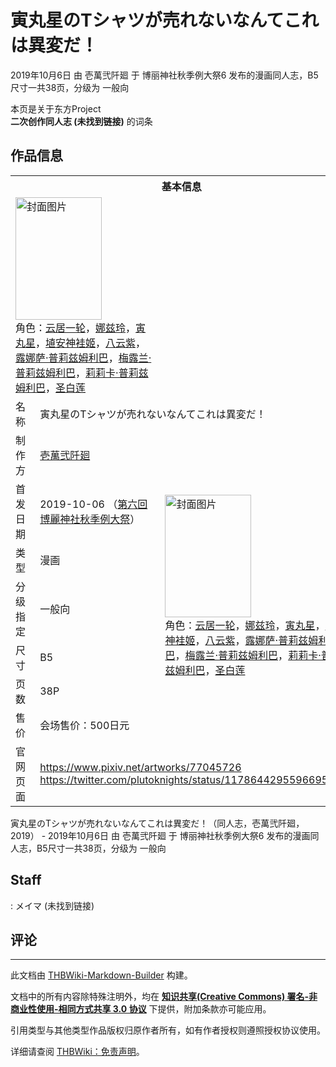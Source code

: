# 寅丸星のTシャツが売れないなんてこれは異変だ！

<!-- source html: G:\repos\THBWiki-Markdown-Builder\THBWikiMarkdown\Temp\main\b\bc\ns0%3A%E5%AF%85%E4%B8%B8%E6%98%9F%E3%81%AET%E3%82%B7%E3%83%A3%E3%83%84%E3%81%8C%E5%A3%B2%E3%82%8C%E3%81%AA%E3%81%84%E3%81%AA%E3%82%93%E3%81%A6%E3%81%93%E3%82%8C%E3%81%AF%E7%95%B0%E5%A4%89%E3%81%A0%EF%BC%81.html -->

2019年10月6日 由 壱萬弐阡廻 于 博丽神社秋季例大祭6 发布的漫画同人志，B5尺寸一共38页，分级为 一般向

本页是关于东方Project  
 **二次创作同人志 (未找到链接)** 的词条
## 作品信息

<table><tbody><tr><th colspan="3">基本信息</th></tr><tr><td class="cover-artwork-mobile" colspan="2"><a href="./文件-寅丸星のTシャツが売れないなんてこれは異変だ！封面.jpg.md" class="image" title="封面图片"><img alt="封面图片" src="https://upload.thwiki.cc/thumb/c/c3/%E5%AF%85%E4%B8%B8%E6%98%9F%E3%81%AET%E3%82%B7%E3%83%A3%E3%83%84%E3%81%8C%E5%A3%B2%E3%82%8C%E3%81%AA%E3%81%84%E3%81%AA%E3%82%93%E3%81%A6%E3%81%93%E3%82%8C%E3%81%AF%E7%95%B0%E5%A4%89%E3%81%A0%EF%BC%81%E5%B0%81%E9%9D%A2.jpg/138px-%E5%AF%85%E4%B8%B8%E6%98%9F%E3%81%AET%E3%82%B7%E3%83%A3%E3%83%84%E3%81%8C%E5%A3%B2%E3%82%8C%E3%81%AA%E3%81%84%E3%81%AA%E3%82%93%E3%81%A6%E3%81%93%E3%82%8C%E3%81%AF%E7%95%B0%E5%A4%89%E3%81%A0%EF%BC%81%E5%B0%81%E9%9D%A2.jpg" decoding="async" loading="lazy" width="138" height="196" srcset="https://upload.thwiki.cc/thumb/c/c3/%E5%AF%85%E4%B8%B8%E6%98%9F%E3%81%AET%E3%82%B7%E3%83%A3%E3%83%84%E3%81%8C%E5%A3%B2%E3%82%8C%E3%81%AA%E3%81%84%E3%81%AA%E3%82%93%E3%81%A6%E3%81%93%E3%82%8C%E3%81%AF%E7%95%B0%E5%A4%89%E3%81%A0%EF%BC%81%E5%B0%81%E9%9D%A2.jpg/207px-%E5%AF%85%E4%B8%B8%E6%98%9F%E3%81%AET%E3%82%B7%E3%83%A3%E3%83%84%E3%81%8C%E5%A3%B2%E3%82%8C%E3%81%AA%E3%81%84%E3%81%AA%E3%82%93%E3%81%A6%E3%81%93%E3%82%8C%E3%81%AF%E7%95%B0%E5%A4%89%E3%81%A0%EF%BC%81%E5%B0%81%E9%9D%A2.jpg 1.5x, https://upload.thwiki.cc/thumb/c/c3/%E5%AF%85%E4%B8%B8%E6%98%9F%E3%81%AET%E3%82%B7%E3%83%A3%E3%83%84%E3%81%8C%E5%A3%B2%E3%82%8C%E3%81%AA%E3%81%84%E3%81%AA%E3%82%93%E3%81%A6%E3%81%93%E3%82%8C%E3%81%AF%E7%95%B0%E5%A4%89%E3%81%A0%EF%BC%81%E5%B0%81%E9%9D%A2.jpg/276px-%E5%AF%85%E4%B8%B8%E6%98%9F%E3%81%AET%E3%82%B7%E3%83%A3%E3%83%84%E3%81%8C%E5%A3%B2%E3%82%8C%E3%81%AA%E3%81%84%E3%81%AA%E3%82%93%E3%81%A6%E3%81%93%E3%82%8C%E3%81%AF%E7%95%B0%E5%A4%89%E3%81%A0%EF%BC%81%E5%B0%81%E9%9D%A2.jpg 2x" data-file-width="563" data-file-height="800"></a><div class="cover-char">角色：<a href="./云居一轮.md" title="云居一轮">云居一轮</a>，<a href="./娜兹玲.md" title="娜兹玲">娜兹玲</a>，<a href="./寅丸星.md" title="寅丸星">寅丸星</a>，<a href="./埴安神袿姬.md" title="埴安神袿姬">埴安神袿姬</a>，<a href="./八云紫.md" title="八云紫">八云紫</a>，<a href="./露娜萨·普莉兹姆利巴.md" title="露娜萨·普莉兹姆利巴">露娜萨·普莉兹姆利巴</a>，<a href="./梅露兰·普莉兹姆利巴.md" title="梅露兰·普莉兹姆利巴">梅露兰·普莉兹姆利巴</a>，<a href="./莉莉卡·普莉兹姆利巴.md" title="莉莉卡·普莉兹姆利巴">莉莉卡·普莉兹姆利巴</a>，<a href="./圣白莲.md" title="圣白莲">圣白莲</a></div></td>
</tr><tr><td class="label">名称</td><td colspan="2"> 寅丸星のTシャツが売れないなんてこれは異変だ！ </td></tr><tr><td class="label">制作方</td><td><a href="./壱萬弐阡廻.md" title="壱萬弐阡廻">壱萬弐阡廻</a></td><td class="cover-artwork" rowspan="7" style="min-width:196px;"><a href="./文件-寅丸星のTシャツが売れないなんてこれは異変だ！封面.jpg.md" class="image" title="封面图片"><img alt="封面图片" src="https://upload.thwiki.cc/thumb/c/c3/%E5%AF%85%E4%B8%B8%E6%98%9F%E3%81%AET%E3%82%B7%E3%83%A3%E3%83%84%E3%81%8C%E5%A3%B2%E3%82%8C%E3%81%AA%E3%81%84%E3%81%AA%E3%82%93%E3%81%A6%E3%81%93%E3%82%8C%E3%81%AF%E7%95%B0%E5%A4%89%E3%81%A0%EF%BC%81%E5%B0%81%E9%9D%A2.jpg/138px-%E5%AF%85%E4%B8%B8%E6%98%9F%E3%81%AET%E3%82%B7%E3%83%A3%E3%83%84%E3%81%8C%E5%A3%B2%E3%82%8C%E3%81%AA%E3%81%84%E3%81%AA%E3%82%93%E3%81%A6%E3%81%93%E3%82%8C%E3%81%AF%E7%95%B0%E5%A4%89%E3%81%A0%EF%BC%81%E5%B0%81%E9%9D%A2.jpg" decoding="async" loading="lazy" width="138" height="196" srcset="https://upload.thwiki.cc/thumb/c/c3/%E5%AF%85%E4%B8%B8%E6%98%9F%E3%81%AET%E3%82%B7%E3%83%A3%E3%83%84%E3%81%8C%E5%A3%B2%E3%82%8C%E3%81%AA%E3%81%84%E3%81%AA%E3%82%93%E3%81%A6%E3%81%93%E3%82%8C%E3%81%AF%E7%95%B0%E5%A4%89%E3%81%A0%EF%BC%81%E5%B0%81%E9%9D%A2.jpg/207px-%E5%AF%85%E4%B8%B8%E6%98%9F%E3%81%AET%E3%82%B7%E3%83%A3%E3%83%84%E3%81%8C%E5%A3%B2%E3%82%8C%E3%81%AA%E3%81%84%E3%81%AA%E3%82%93%E3%81%A6%E3%81%93%E3%82%8C%E3%81%AF%E7%95%B0%E5%A4%89%E3%81%A0%EF%BC%81%E5%B0%81%E9%9D%A2.jpg 1.5x, https://upload.thwiki.cc/thumb/c/c3/%E5%AF%85%E4%B8%B8%E6%98%9F%E3%81%AET%E3%82%B7%E3%83%A3%E3%83%84%E3%81%8C%E5%A3%B2%E3%82%8C%E3%81%AA%E3%81%84%E3%81%AA%E3%82%93%E3%81%A6%E3%81%93%E3%82%8C%E3%81%AF%E7%95%B0%E5%A4%89%E3%81%A0%EF%BC%81%E5%B0%81%E9%9D%A2.jpg/276px-%E5%AF%85%E4%B8%B8%E6%98%9F%E3%81%AET%E3%82%B7%E3%83%A3%E3%83%84%E3%81%8C%E5%A3%B2%E3%82%8C%E3%81%AA%E3%81%84%E3%81%AA%E3%82%93%E3%81%A6%E3%81%93%E3%82%8C%E3%81%AF%E7%95%B0%E5%A4%89%E3%81%A0%EF%BC%81%E5%B0%81%E9%9D%A2.jpg 2x" data-file-width="563" data-file-height="800"></a><div class="cover-char">角色：<a href="./云居一轮.md" title="云居一轮">云居一轮</a>，<a href="./娜兹玲.md" title="娜兹玲">娜兹玲</a>，<a href="./寅丸星.md" title="寅丸星">寅丸星</a>，<a href="./埴安神袿姬.md" title="埴安神袿姬">埴安神袿姬</a>，<a href="./八云紫.md" title="八云紫">八云紫</a>，<a href="./露娜萨·普莉兹姆利巴.md" title="露娜萨·普莉兹姆利巴">露娜萨·普莉兹姆利巴</a>，<a href="./梅露兰·普莉兹姆利巴.md" title="梅露兰·普莉兹姆利巴">梅露兰·普莉兹姆利巴</a>，<a href="./莉莉卡·普莉兹姆利巴.md" title="莉莉卡·普莉兹姆利巴">莉莉卡·普莉兹姆利巴</a>，<a href="./圣白莲.md" title="圣白莲">圣白莲</a></div></td>
</tr><tr><td class="label">首发日期</td><td>2019-10-06&#160;（<a href="/展会作品列表?e=%E5%8D%9A%E4%B8%BD%E7%A5%9E%E7%A4%BE%E7%A7%8B%E5%AD%A3%E4%BE%8B%E5%A4%A7%E7%A5%AD%236">第六回 博麗神社秋季例大祭</a>）</td></tr><tr><td class="label">类型</td><td>漫画</td></tr><tr><td class="label">分级指定</td><td>一般向</td></tr><tr><td class="label">尺寸</td><td>B5</td></tr><tr><td class="label">页数</td><td>38P</td></tr><tr><td class="label">售价</td><td>会场售价：500日元</td></tr>
<tr><td class="label">官网页面</td><td colspan="2"><a rel="nofollow" class="external free" href="https://www.pixiv.net/artworks/77045726">https://www.pixiv.net/artworks/77045726</a><br><a rel="nofollow" class="external free" href="https://twitter.com/plutoknights/status/1178644295596695552">https://twitter.com/plutoknights/status/1178644295596695552</a></td></tr></tbody></table>

寅丸星のTシャツが売れないなんてこれは異変だ！（同人志，壱萬弐阡廻，2019） - 2019年10月6日 由 壱萬弐阡廻 于 博丽神社秋季例大祭6 发布的漫画同人志，B5尺寸一共38页，分级为 一般向
## Staff
: メイマ (未找到链接)

## 评论




---

此文档由 [THBWiki-Markdown-Builder](https://github.com/Delsin-Yu/THBWiki-Markdown-Builder) 构建。

文档中的所有内容除特殊注明外，均在 [**知识共享(Creative Commons) 署名-非商业性使用-相同方式共享 3.0 协议**](https://creativecommons.org/licenses/by-sa/3.0/deed.zh-hans) 下提供，附加条款亦可能应用。

引用类型与其他类型作品版权归原作者所有，如有作者授权则遵照授权协议使用。

详细请查阅 [THBWiki：免责声明](https://thbwiki.cc/THBWiki:%E5%85%8D%E8%B4%A3%E5%A3%B0%E6%98%8E)。

